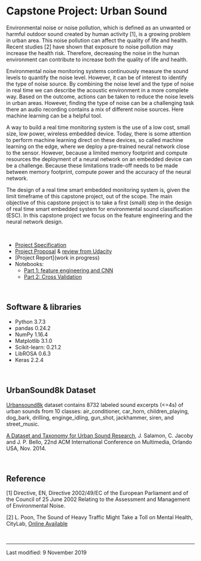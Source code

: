 # Capstone Project: Urban Sound

Environmental noise or noise pollution, which is defined as an unwanted or harmful outdoor sound created by human activity [1], is a growing problem in urban area. This noise pollution can affect the quality of life and health. Recent studies [2] have shown that exposure to noise pollution may increase the health risk. Therefore, decreasing the noise in the human environment can contribute to increase both the quality of life and health.

Environmental noise monitoring systems continuously measure the sound levels to quantify the noise level. However, it can be of interest to identify the type of noise source. By combining the noise level and the type of noise in real time we can describe the acoustic environment in a more complete way. Based on the outcome, actions can be taken to reduce the noise levels in urban areas. However, finding the type of noise can be a challenging task there an audio recording contains a mix of different noise sources. Here machine learning can be a helpful tool.

A way to build a real time monitoring system is the use of a low cost, small size, low power, wireless embedded device. Today, there is some attention to perform machine learning direct on these devices, so called machine learning on the edge, where we deploy a pre-trained neural network close to the sensor. However, because a limited memory footprint and compute resources the deployment of a neural network on an embedded device can be a challenge. Because these limitations trade-off needs to be made between memory footprint, compute power and the accuracy of the neural network.

The design of a real time smart embedded monitoring system is, given the limit timeframe of this capstone project, out of the scope. The main objective of this capstone project is to take a first (small) step in the design of real time smart embedded system for environmental sound classification (ESC). In this capstone project we focus on the feature engineering and the neural network design.

<br>

- [Project Specification](https://github.com/JrVerbiest/Udacity_Machine_Learning_Engineer_Nanodegree/blob/master/Capstone%20Project/Capstone%20Project%20Specification.md)
- [Project Proposal](https://github.com/JrVerbiest/Udacity_Machine_Learning_Engineer_Nanodegree/blob/master/Capstone%20Project/Proposal.pdf) & [review from Udacity](https://github.com/JrVerbiest/Udacity_Machine_Learning_Engineer_Nanodegree/blob/master/Capstone%20Project/Capstone%20Proposal%20Review.md)
- [Project Report](work in progress)
- Notebooks: 
  - [Part 1: feature engineering and CNN]()
  - [Part 2: Cross Validation]()

<br>

##  Software & libraries 

- Python 3.7.3
- pandas 0.24.2
- NumPy 1.16.4
- Matplotlib 3.1.0
- Scikit-learn: 0.21.2
- LibROSA 0.6.3
- Keras 2.2.4

<br>

## UrbanSound8k Dataset

[Urbansound8k](https://urbansounddataset.weebly.com/urbansound8k.html) dataset contains 8732 labeled sound excerpts (<=4s) of urban sounds from 10 classes: air_conditioner, car_horn, children_playing, dog_bark, drilling, enginge_idling, gun_shot, jackhammer, siren, and street_music.

[A Dataset and Taxonomy for Urban Sound Research](http://www.justinsalamon.com/uploads/4/3/9/4/4394963/salamon_urbansound_acmmm14.pdf), J. Salamon, C. Jacoby and J. P. Bello, 22nd ACM International Conference on Multimedia, Orlando USA, Nov. 2014.

<br>

## Reference

[1] Directive, EN, Directive 2002/49/EC of the European Parliament and of the Council of 25 June 2002 Relating to the Assessment and Management of Environmental Noise.

[2] L. Poon, The Sound of Heavy Traffic Might Take a Toll on Mental Health, CityLab, [Online Available](https://www.citylab.com/equity/2015/11/city-noise-mental-health-traffic-study/417276/)

<br>

---

Last modified: 9 November 2019
